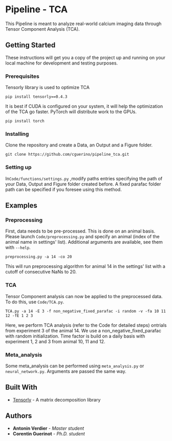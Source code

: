 # Pipeline - TCA

This Pipeline is meant to analyze real-world calcium imaging data through Tensor Component Analysis (TCA).

## Getting Started

These instructions will get you a copy of the project up and running on your local machine for development and testing purposes.

### Prerequisites

Tensorly library is used to optimize TCA 

```
pip install tensorly==0.4.3
```

It is best if CUDA is configured on your system, it will help the optimization of the TCA go faster. PyTorch will distribute work to the GPUs.

````
pip install torch
````

### Installing

Clone the repository and create a Data, an Output and a Figure folder. 

```
git clone https://github.com/cguerino/pipeline_tca.git
```

### Setting up

In``Code/functions/settings.py`` ,modify paths entries specifying the path of your Data, Output and Figure folder created before. A fixed parafac folder path can be specified if you foresee using this method. 

## Examples

### Preprocessing

First, data needs to be pre-processed. This is done on an animal basis. Please launch ``Code/preprocessing.py`` and specify an animal (index of the animal name in settings' list). Additional arguments are available, see them with ``--help``.

```
preprocessing.py -a 14 -co 20
```

This will run preprocessing algorithm for animal 14 in the settings' list with a cutoff of consecutive NaNs to 20.

### TCA

Tensor Component analysis can now be applied to the preprocessed data. To do this, use ``Code/TCA.py``.

```
TCA.py -a 14 -E 3 -f non_negative_fixed_parafac -i random -v -fa 10 11 12 -fE 1 2 3
```

Here, we perform TCA analysis (refer to the Code for detailed steps) ontrials from experiment 3 of the animal 14. We use a non_negative_fixed_parafac with random initialization. Time factor is build on a daily basis with experiment 1, 2 and 3 from animal 10, 11 and 12.

### Meta_analysis

Some meta_analysis can be performed using ``meta_analysis.py`` or ``neural_network.py``. Arguments are passed the same way.

## Built With

* [Tensorly](https://github.com/tensorly/tensorly/) - A matrix decomposition library

## Authors

* **Antonin Verdier** - *Master student*
* **Corentin Guerinot** - *Ph.D. student*


